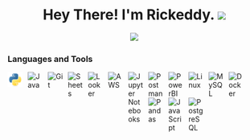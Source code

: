
<h1 align="center">Hey There! I'm Rickeddy.
<img src="https://github.com/7oSkaaa/7oSkaaa/blob/main/Images/about_me.gif?raw=true" width="30px">
</h1>

<p align="center">
  <a href="https://github.com/DenverCoder1/readme-typing-svg">
    <img src="https://readme-typing-svg.herokuapp.com?font=monospace&color=%23C8BE25&size=25&center=true&vCenter=true&width=600&height=80&lines=Data+Analyst;Back-End+Developer;Data+Engineer;Data+Scientist">
  </a>
</p>

### Languages and Tools

<img align="left" alt="Python" width="30px" style="padding-right:10px;" src="https://github.com/devicons/devicon/blob/master/icons/python/python-original.svg" />
<img align="left" alt="Java" width="30px" style="padding-right:10px;" src="https://cdn.jsdelivr.net/gh/devicons/devicon/icons/java/java-original.svg"/>
<img align="left" alt="Git" width="30px" style="padding-right:10px;" src="https://cdn.jsdelivr.net/gh/devicons/devicon/icons/git/git-original.svg" />
<img align="left" alt="Sheets" width="30px" style="padding-right:10px;" src="https://cdn2.iconfinder.com/data/icons/metro-ui-icon-set/512/Excel_15.png" />
<img align="left" alt="Looker" width="30px" style="padding-right:10px;" src="https://www.svgrepo.com/show/354012/looker-icon.svg" />
<img align="left" alt="AWS" width="30px" style="padding-right:10px;" src="https://cdn.iconscout.com/icon/free/png-256/free-aws-logo-icon-download-in-svg-png-gif-file-formats--cloud-computing-network-server-database-brand-pack-logos-icons-1583149.png" />
<img align="left" alt="Jupyter Notebooks" width="30px" style="padding-right:10px;" src="https://numfocus.org/wp-content/uploads/2016/07/jupyter-logo-300.png" />
<img align="left" alt="Postman" width="30px" style="padding-right:10px;" src="https://www.svgrepo.com/show/354202/postman-icon.svg" />
<img align="left" alt="PowerBI" width="30px" style="padding-right:10px;" src="https://1000logos.net/wp-content/uploads/2022/08/Microsoft-Power-BI-Logo.png" />
<img align="left" alt="Linux" width="30px" style="padding-right:10px;" src="https://cdn.jsdelivr.net/gh/devicons/devicon/icons/linux/linux-original.svg" />
<img align="left" alt="MySQL" width="30px" style="padding-right:10px;" src="https://banner2.cleanpng.com/20180411/wre/avf0mauoj.webp" />
<img align="left" alt="Docker" width="30px" style="padding-right:10px;" src="https://cdn4.iconfinder.com/data/icons/logos-and-brands/512/97_Docker_logo_logos-512.png" />
<img align="left" alt="Pandas" width="30px" style="padding-right:10px;" src="https://img.icons8.com/color/600/000000/pandas.png" />
<img align="left" alt="JavaScript" width="30px" style="padding-right:10px;" src="https://cdn.jsdelivr.net/gh/devicons/devicon/icons/javascript/javascript-plain.svg" />
<img align="left" alt="PostgreSQL" width="30px" style="padding-right:10px;" src="https://w7.pngwing.com/pngs/448/730/png-transparent-postgresql-plain-logo-icon.png" />
<br />